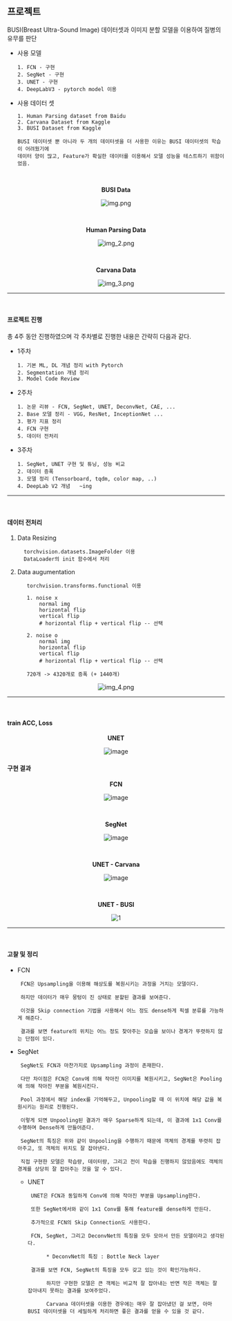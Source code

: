 ## 프로젝트  

BUSI(Breast Ultra-Sound Image) 데이터셋과 이미지 분할 모델을 이용하여 질병의 유무를 판단   

- 사용 모델

      1. FCN - 구현 
      2. SegNet - 구현
      3. UNET - 구현
      4. DeepLabV3 - pytorch model 이용 

- 사용 데이터 셋 

      1. Human Parsing dataset from Baidu
      2. Carvana Dataset from Kaggle
      3. BUSI Dataset from Kaggle
  
      BUSI 데이터셋 뿐 아니라 두 개의 데이터셋을 더 사용한 이유는 BUSI 데이터셋의 학습이 어려웠기에
      데이터 양이 많고, Feature가 확실한 데이터를 이용해서 모델 성능을 테스트하기 위함이었음.


<br>

<div align="center">

**BUSI Data**

![img.png](img.png)

<br>

**Human Parsing Data**

![img_2.png](img_2.png)

<br>

**Carvana Data**

![img_3.png](img_3.png)

</div>
      

---

<br>


#### 프로젝트 진행 

총 4주 동안 진행하였으며 각 주차별로 진행한 내용은 간략히 다음과 같다.

- 1주차 

      1. 기본 ML, DL 개념 정리 with Pytorch
      2. Segmentation 개념 정리 
      3. Model Code Review 

- 2주차

      1. 논문 리뷰 - FCN, SegNet, UNET, DeconvNet, CAE, ...
      2. Base 모델 정리 - VGG, ResNet, InceptionNet ...
      3. 평가 지표 정리
      4. FCN 구현 
      5. 데이터 전처리 

- 3주차 

      1. SegNet, UNET 구현 및 튜닝, 성능 비교 
      2. 데이터 증폭 
      3. 모델 정리 (Tensorboard, tqdm, color map, ..)
      4. DeepLab V2 개념   ~ing

---

<br>

#### 데이터 전처리

1. Data Resizing

         torchvision.datasets.ImageFolder 이용
         DataLoader의 init 함수에서 처리

2. Data augumentation

          torchvision.transforms.functional 이용
      
          1. noise x
              normal img
              horizontal flip
              vertical flip
              # horizontal flip + vertical flip -- 선택
  
          2. noise o
              normal img
              horizontal flip
              vertical flip
              # horizontal flip + vertical flip -- 선택

          720개 -> 4320개로 증폭 (+ 1440개)

<div align="center">

![img_4.png](img_4.png)

</div>

---

<br>


#### train ACC, Loss

<div align=center>
     
**UNET**
           
![image](https://user-images.githubusercontent.com/59076451/131957296-8e79291d-2916-459f-a1c5-6b3bd5c95fc2.png)           
           
</div>           

#### 구현 결과

<div align="center">

**FCN**

![image](https://user-images.githubusercontent.com/59076451/130675604-a6bcd3b5-93db-4e96-bea2-61b4f9b4e75d.png)

<br>

**SegNet**

![image](https://user-images.githubusercontent.com/59076451/130656027-00d92940-80ef-4223-8afe-7f04b0ec9e87.png)

<br>

**UNET - Carvana**

![image](https://user-images.githubusercontent.com/59076451/131260464-5af6a99b-d607-48ff-9341-7a95169f8d73.png)

<br>

**UNET - BUSI**

![1](https://user-images.githubusercontent.com/59076451/131953369-4e9ec18d-d1b8-453d-ab40-08dcdb43835a.PNG)
           
</div>


---

<br>




#### 고찰 및 정리 

- FCN 

       FCN은 Upsampling을 이용해 해상도를 복원시키는 과정을 거치는 모델이다.
    
       하지만 데이터가 매우 뭉텅이 진 상태로 분할된 결과를 보여준다. 
    
       이것을 Skip connection 기법을 사용해서 어느 정도 dense하게 픽셀 분류를 가능하게 해준다.
    
       결과를 보면 feature의 위치는 어느 정도 찾아주는 모습을 보이나 경계가 뚜렷하지 않는 단점이 있다.


- SegNet 

       SegNet도 FCN과 마찬가지로 Upsampling 과정이 존재한다.
    
       다만 차이점은 FCN은 Conv에 의해 작아진 이미지를 복원시키고, SegNet은 Pooling에 의해 작아진 부분을 복원시킨다. 
    
       Pool 과정에서 해당 index를 기억해두고, Unpooling할 때 이 위치에 해당 값을 복원시키는 원리로 진행된다.
    
       이렇게 되면 Unpooling된 결과가 매우 Sparse하게 되는데, 이 결과에 1x1 Conv를 수행하며 Dense하게 만들어준다.
    
       SegNet의 특징은 위와 같이 Unpooling을 수행하기 때문에 객체의 경계를 뚜렷히 잡아주고, 또 객체의 위치도 잘 잡아낸다.
    
       직접 구현한 모델은 학습량, 데이터량, 그리고 전이 학습을 진행하지 않았음에도 객체의 경계를 상당히 잘 잡아주는 것을 알 수 있다.

  - UNET

         UNET은 FCN과 동일하게 Conv에 의해 작아진 부분을 Upsampling한다.
    
         또한 SegNet에서와 같이 1x1 Conv를 통해 feature를 dense하게 만든다.
    
         추가적으로 FCN의 Skip Connection도 사용한다. 
    
         FCN, SegNet, 그리고 DeconvNet의 특징을 모두 모아서 만든 모델이라고 생각된다.

              * DeconvNet의 특징 : Bottle Neck layer            
    
         결과를 보면 FCN, SegNet의 특징을 모두 갖고 있는 것이 확인가능하다.
    
              하지만 구현한 모델은 큰 객체는 비교적 잘 잡아내는 반면 작은 객체는 잘 잡아내지 못하는 결과를 보여주었다.
    
              Carvana 데이터셋을 이용한 경우에는 매우 잘 잡아냈던 걸 보면, 아마 BUSI 데이터셋을 더 세밀하게 처리하면 좋은 결과를 얻을 수 있을 것 같다. 


 













